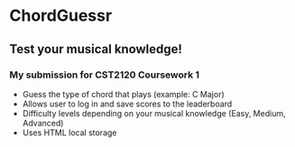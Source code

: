 # ChordGuessr
## **Test your musical knowledge!**
### My submission for CST2120 Coursework 1

* Guess the type of chord that plays (example: C Major)
* Allows user to log in and save scores to the leaderboard
* Difficulty levels depending on your musical knowledge (Easy, Medium, Advanced)
* Uses HTML local storage
